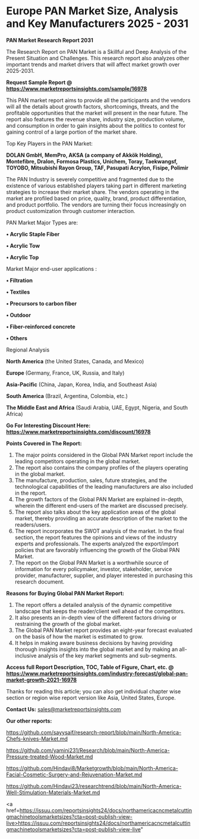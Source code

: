 # Europe PAN Market Size, Analysis and Key Manufacturers 2025 - 2031

<strong>PAN Market Research Report 2031</strong>

The Research Report on PAN Market is a Skillful and Deep Analysis of the Present Situation and Challenges. This research report also analyzes other important trends and market drivers that will affect market growth over 2025-2031.

<strong>Request Sample Report @ <a href=https://www.marketreportsinsights.com/sample/16978>https://www.marketreportsinsights.com/sample/16978</a></strong>

This PAN market report aims to provide all the participants and the vendors will all the details about growth factors, shortcomings, threats, and the profitable opportunities that the market will present in the near future. The report also features the revenue share, industry size, production volume, and consumption in order to gain insights about the politics to contest for gaining control of a large portion of the market share.

Top Key Players in the PAN Market:

<strong>DOLAN GmbH, MemPro, AKSA (a company of Akkök Holding), Montefibre, Dralon, Formosa Plastics, Unichem, Toray, Taekwangsf, TOYOBO, Mitsubishi Rayon Group, TAF, Pasupati Acrylon, Fisipe, Polimir</strong>

The PAN Industry is severely competitive and fragmented due to the existence of various established players taking part in different marketing strategies to increase their market share. The vendors operating in the market are profiled based on price, quality, brand, product differentiation, and product portfolio. The vendors are turning their focus increasingly on product customization through customer interaction.

PAN Market Major Types are:

<strong>• Acrylic Staple Fiber

• Acrylic Tow

• Acrylic Top</strong>

Market Major end-user applications :

<strong>• Filtration

• Textiles

• Precursors to carbon fiber

• Outdoor

• Fiber-reinforced concrete

• Others</strong>

Regional Analysis

</u><strong><b>North America</b></strong> (the United States, Canada, and Mexico)

<strong><b>Europe </b></strong>(Germany, France, UK, Russia, and Italy)

<strong><b>Asia-Pacific</b></strong> (China, Japan, Korea, India, and Southeast Asia)

<strong><b>South America</b></strong> (Brazil, Argentina, Colombia, etc.)

<strong><b>The Middle East and Africa</b></strong> (Saudi Arabia, UAE, Egypt, Nigeria, and South Africa)

<strong>Go For Interesting Discount Here: <a href=https://www.marketreportsinsights.com/discount/16978>https://www.marketreportsinsights.com/discount/16978</a></strong>

<strong>Points Covered in The Report:</strong>
<ol>
  <li>The major points considered in the Global PAN Market report include the leading competitors operating in the global market.</li>
  <li>The report also contains the company profiles of the players operating in the global market.</li>
  <li>The manufacture, production, sales, future strategies, and the technological capabilities of the leading manufacturers are also included in the report.</li>
  <li>The growth factors of the Global PAN Market are explained in-depth, wherein the different end-users of the market are discussed precisely.</li>
  <li>The report also talks about the key application areas of the global market, thereby providing an accurate description of the market to the readers/users.</li>
  <li>The report incorporates the SWOT analysis of the market. In the final section, the report features the opinions and views of the industry experts and professionals. The experts analyzed the export/import policies that are favorably influencing the growth of the Global PAN Market.</li>
  <li>The report on the Global PAN Market is a worthwhile source of information for every policymaker, investor, stakeholder, service provider, manufacturer, supplier, and player interested in purchasing this research document.</li>
</ol>
<strong>Reasons for Buying Global PAN Market Report:</strong>

<ol>
  <li>The report offers a detailed analysis of the dynamic competitive landscape that keeps the reader/client well ahead of the competitors.</li>
  <li>It also presents an in-depth view of the different factors driving or restraining the growth of the global market.</li>
  <li>The Global PAN Market report provides an eight-year forecast evaluated on the basis of how the market is estimated to grow.</li>
  <li>It helps in making aware business decisions by having providing thorough insights insights into the global market and by making an all-inclusive analysis of the key market segments and sub-segments.</li>
</ol>
<strong>Access full Report Description, TOC, Table of Figure, Chart, etc. @ <a href=https://www.marketreportsinsights.com/industry-forecast/global-pan-market-growth-2021-16978>https://www.marketreportsinsights.com/industry-forecast/global-pan-market-growth-2021-16978</a></strong>


Thanks for reading this article; you can also get individual chapter wise section or region wise report version like Asia, United States, Europe.

<strong>Contact Us:</strong>
sales@marketreportsinsights.com

<strong>Our other reports:</strong>

<a href=https://github.com/sayysaif/research-report/blob/main/North-America-Chefs-knives-Market.md>https://github.com/sayysaif/research-report/blob/main/North-America-Chefs-knives-Market.md</a>

<a href=https://github.com/yamini231/Research/blob/main/North-America-Pressure-treated-Wood-Market.md>https://github.com/yamini231/Research/blob/main/North-America-Pressure-treated-Wood-Market.md</a>

<a href=https://github.com/Hindavi8/Marketgrowth/blob/main/North-America-Facial-Cosmetic-Surgery-and-Rejuvenation-Market.md>https://github.com/Hindavi8/Marketgrowth/blob/main/North-America-Facial-Cosmetic-Surgery-and-Rejuvenation-Market.md</a>

<a href=https://github.com/Hindavi23/researchtrend/blob/main/North-America-Well-Stimulation-Materials-Market.md>https://github.com/Hindavi23/researchtrend/blob/main/North-America-Well-Stimulation-Materials-Market.md</a>

<a href=https://issuu.com/reportsinsights24/docs/northamericacncmetalcuttingmachinetoolsmarketsizes?cta=post-publish-view-live>https://issuu.com/reportsinsights24/docs/northamericacncmetalcuttingmachinetoolsmarketsizes?cta=post-publish-view-live</a>"
